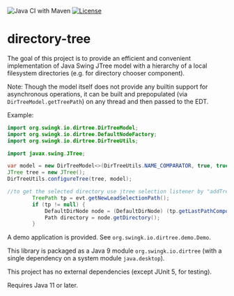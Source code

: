 ![Java CI with Maven](https://github.com/parubok/directory-tree/workflows/Java%20CI%20with%20Maven/badge.svg?branch=master)
[![License](https://img.shields.io/badge/License-Apache%202.0-blue.svg)](https://github.com/parubok/directory-tree/blob/master/LICENSE)

# directory-tree

The goal of this project is to provide an efficient and convenient implementation of Java Swing JTree model with
a hierarchy of a local filesystem directories (e.g. for directory chooser component).

Note: Though the model itself does not provide any builtin support for asynchronous operations, it can be built and 
prepopulated (via `DirTreeModel.getTreePath`) on any thread and then passed to the EDT. 

Example:
```java
import org.swingk.io.dirtree.DirTreeModel;
import org.swingk.io.dirtree.DefaultNodeFactory;
import org.swingk.io.dirtree.DirTreeUtils;

import javax.swing.JTree;

var model = new DirTreeModel<>(DirTreeUtils.NAME_COMPARATOR, true, true, new DefaultNodeFactory());
JTree tree = new JTree();
DirTreeUtils.configureTree(tree, model);

//to get the selected directory use jtree selection listener by "addTreeSelectionListener"
        TreePath tp = evt.getNewLeadSelectionPath();
        if (tp != null) {
            DefaultDirNode node = (DefaultDirNode) (tp.getLastPathComponent());
            Path directory = node.getDirectory();
        }
```



A demo application is provided. See `org.swingk.io.dirtree.demo.Demo`.

This library is packaged as a Java 9 module `org.swingk.io.dirtree` (with a single dependency on a system module `java.desktop`).

This project has no external dependencies (except JUnit 5, for testing).

Requires Java 11 or later.
